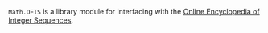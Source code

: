 `Math.OEIS` is a library module for interfacing with the
[Online Encyclopedia of Integer Sequences][1].

[1]: http://oeis.org/
